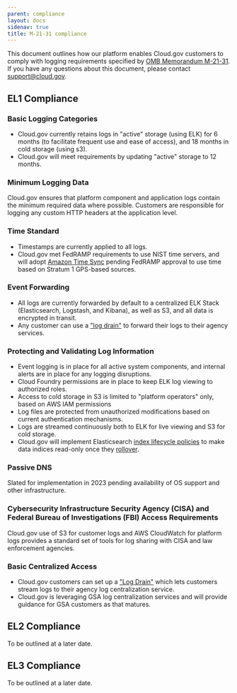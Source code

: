 ```yaml
---
parent: compliance
layout: docs
sidenav: true
title: M-21-31 compliance
---
```


This document outlines how our platform enables Cloud.gov customers to comply with logging requirements specified by [OMB Memorandum M-21-31](https://www.whitehouse.gov/wp-content/uploads/2021/08/M-21-31-Improving-the-Federal-Governments-Investigative-and-Remediation-Capabilities-Related-to-Cybersecurity-Incidents.pdf). If you have any questions about this document, please contact [support@cloud.gov](mailto:support@cloud.gov).

## EL1 Compliance

### Basic Logging Categories

- Cloud.gov currently retains logs in "active" storage (using ELK) for 6 months (to facilitate frequent use and ease of access), and 18 months in cold storage (using s3).
- Cloud.gov will meet requirements by updating "active" storage to 12 months.

### Minimum Logging Data

Cloud.gov ensures that platform component and application logs contain the minimum required data where possible. Customers are responsible for logging any custom HTTP headers at the application level.

### Time Standard

- Timestamps are currently applied to all logs.
- Cloud.gov met FedRAMP requirements to use NIST time servers, and will adopt [Amazon Time Sync](https://aws.amazon.com/about-aws/whats-new/2017/11/introducing-the-amazon-time-sync-service/) pending FedRAMP approval to use time based on Stratum 1 GPS-based sources.

### Event Forwarding

- All logs are currently forwarded by default to a centralized ELK Stack (Elasticsearch, Logstash, and Kibana), as well as S3, and all data is encrypted in transit.
- Any customer can use a ["log drain"](https://cloud.gov/docs/deployment/logs/#how-to-automatically-copy-your-logs-elsewhere) to forward their logs to their agency services.

### Protecting and Validating Log Information

- Event logging is in place for all active system components, and internal alerts are in place for any logging disruptions.
- Cloud Foundry permissions are in place to keep ELK log viewing to authorized roles.
- Access to cold storage in S3 is limited to "platform operators" only, based on AWS IAM permissions
- Log files are protected from unauthorized modifications based on current authentication mechanisms.
- Logs are streamed continuously both to ELK for live viewing and S3 for cold storage.
- Cloud.gov will implement Elasticsearch [index lifecycle policies](https://www.elastic.co/guide/en/elasticsearch/reference/current/index-lifecycle-management.html) to make data indices read-only once they [rollover](https://www.elastic.co/guide/en/elasticsearch/reference/current/index-rollover.html).

### Passive DNS

Slated for implementation in 2023 pending availability of OS support and other infrastructure.

### Cybersecurity Infrastructure Security Agency (CISA) and Federal Bureau of Investigations (FBI) Access Requirements

Cloud.gov use of S3 for customer logs and AWS CloudWatch for platform logs provides a standard set of tools for log sharing with CISA and law enforcement agencies.

### Basic Centralized Access

- Cloud.gov customers can set up a ["Log Drain"](https://cloud.gov/docs/deployment/logs/#how-to-automatically-copy-your-logs-elsewhere) which lets customers stream logs to their agency log centralization service.
- Cloud.gov is leveraging GSA log centralization services and will provide guidance for GSA customers as that matures.

## EL2 Compliance

To be outlined at a later date.

## EL3 Compliance

To be outlined at a later date.
